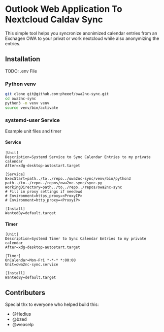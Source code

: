 # Outlook Web Application To Nextcloud Caldav Sync

This simple tool helps you syncronize anonimized calendar entries from an Exchagen OWA to your privat or work nextcloud while also anonymizing the entries. 

## Installation

TODO: .env File

### Python venv
```bash
git clone git@github.com:pheeef/owa2nc-sync.git
cd owa2nc-sync
python3 -m venv venv
source venv/bin/activate
```

### systemd-user Service

Example unit files and timer

#### Service
```systemd
[Unit]
Description=Systemd Service to Sync Calendar Entries to my private calendar
After=xdg-desktop-autostart.target

[Service]
ExecStart=path../to../repo../owa2nc-sync/venv/bin/python3 path../to../repo../repos/owa2nc-sync/sync.py
WorkingDirectory=path../to../repo../repos/owa2nc-sync
# Fill in proxy settings if needewd
# Environment=https_proxy=<ProxyIP>
# Environment=http_proxy=<ProxyIP>

[Install]
WantedBy=default.target

```
#### Timer
```systemd
[Unit]
Description=Systemd Timer to Sync Calendar Entries to my private calendar
After=xdg-desktop-autostart.target

[Timer]
OnCalendar=Mon-Fri *-*-* *:00:00
Unit=owa2nc-sync.service

[Install]
WantedBy=default.target
```

## Contributers

Special thx to everyone who helped build this:
- @Hedius
- @bzed
- @weaselp
